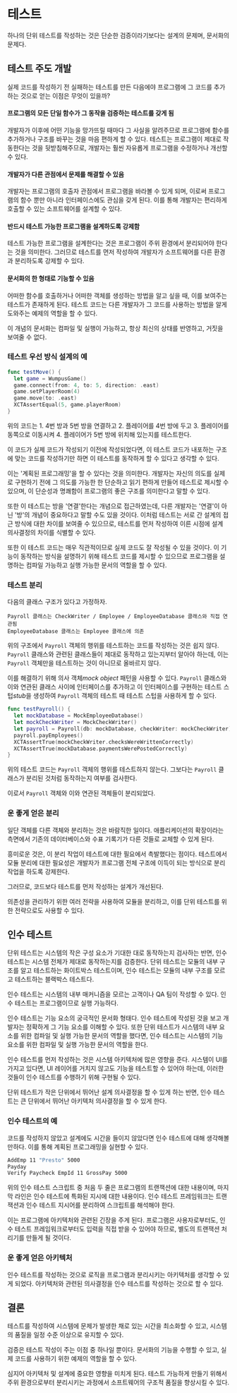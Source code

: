 # 테스트

하나의 단위 테스트를 작성하는 것은 단순한 검증이라기보다는 설계의 문제며, 문서화의 문제다.

## 테스트 주도 개발

실제 코드를 작성하기 전 실패하는 테스트를 만든 다음에야 프로그램에 그 코드를 추가하는 것으로 얻는 이점은 무엇이 있을까?

#### 프로그램의 모든 단일 함수가 그 동작을 검증하는 테스트를 갖게 됨

개발자가 이후에 어떤 기능을 망가뜨릴 때마다 그 사실을 알려주므로 프로그램에 함수를 추가하거나 구조를 바꾸는 것을 마음 편하게 할 수 있다. 테스트는 프로그램이 제대로 작동한다는 것을 뒷받침해주므로, 개발자는 훨씬 자유롭게 프로그램을 수정하거나 개선할 수 있다.

#### 개발자가 다른 관점에서 문제를 해결할 수 있음

개발자는 프로그램의 호출자 관점에서 프로그램을 바라볼 수 있게 되며, 이로써 프로그램의 함수 뿐만 아니라 인터페이스에도 관심을 갖게 된다. 이를 통해 개발자는 편리하게 호출할 수 있는 소프트웨어를 설계할 수 있다.

#### 반드시 테스트 가능한 프로그램을 설계하도록 강제함

테스트 가능한 프로그램을 설계한다는 것은 프로그램이 주위 환경에서 분리되어야 한다는 것을 의미한다. 그러므로 테스트를 먼저 작성하여 개발자가 소프트웨어를 다른 환경과 분리하도록 강제할 수 있다.

#### 문서화의 한 형태로 기능할 수 있음

어떠한 함수를 호출하거나 어떠한 객체를 생성하는 방법을 알고 싶을 때, 이를 보여주는 테스트가 존재하게 된다. 테스트 코드는 다른 개발자가 그 코드를 사용하는 방법을 알게 도와주는 예제의 역할을 할 수 있다.

이 개념의 문서화는 컴파일 및 실행이 가능하고, 항상 최신의 상태를 반영하고, 거짓을 보여줄 수 없다.

### 테스트 우선 방식 설계의 예

```swift
func testMove() {
  let game = WumpusGame()
  game.connect(from: 4, to: 5, direction: .east)
  game.setPlayerRoom(4)
  game.move(to: .east)
  XCTAssertEqual(5, game.playerRoom)
}
```

위의 코드는 1. 4번 방과 5번 방을 연결하고 2. 플레이어를 4번 방에 두고 3. 플레이어를 동쪽으로 이동시켜 4. 플레이어가 5번 방에 위치해 있는지를 테스트한다.

이 코드가 실제 코드가 작성되기 이전에 작성되었다면, 이 테스트 코드가 내포하는 구조에 맞는 코드를 작성하기만 하면 이 테스트를 동작하게 할 수 있다고 생각할 수 있다.

이는 '계획된 프로그래밍'을 할 수 있다는 것을 의미한다. 개발자는 자신의 의도를 실제로 구현하기 전에 그 의도를 가능한 한 단순하고 읽기 편하게 만들어 테스트로 제시할 수 있으며, 이 단순성과 명쾌함이 프로그램의 좋은 구조를 의미한다고 말할 수 있다.

또한 이 테스트는 방을 '연결'한다는 개념으로 접근하였는데, 다른 개발자는 '연결'이 아닌 '방'의 개념이 중요하다고 말할 수도 있을 것이다. 이처럼 테스트는 서로 간 설계의 접근 방식에 대한 차이를 보여줄 수 있으므로, 테스트를 먼저 작성하여 이른 시점에 설계 의사결정의 차이를 식별할 수 있다.

또한 이 테스트 코드는 매우 직관적이므로 실제 코드도 잘 작성될 수 있을 것이다. 이 기능이 동작하는 방식을 설명하기 위해 테스트 코드를 제시할 수 있으므로 프로그램을 설명하는 컴파일 가능하고 실행 가능한 문서의 역할을 할 수 있다.

### 테스트 분리

다음의 클래스 구조가 있다고 가정하자.

```text
Payroll 클래스는 CheckWriter / Employee / EmployeeDatabase 클래스와 직접 연관됨
EmployeeDatabase 클래스는 Employee 클래스에 의존
```

위의 구조에서 `Payroll` 객체의 행위를 테스트하는 코드를 작성하는 것은 쉽지 않다. `Payroll` 클래스와 관련된 클래스들이 제대로 동작하고 있는지부터 알아야 하는데, 이는 `Payroll` 객체만을 테스트하는 것이 아니므로 올바르지 않다.

이를 해결하기 위해 의사 객체*mock object* 패턴을 사용할 수 있다. `Payroll` 클래스와 이와 연관된 클래스 사이에 인터페이스를 추가하고 이 인터페이스를 구현하는 테스트 스텁*stub*을 생성하여 `Payroll` 객체의 테스트 때 테스트 스텁을 사용하게 할 수 있다.

```swift
func testPayroll() {
  let mockDatabase = MockEmployeeDatabase()
  let mockCheckWriter = MockCheckWriter()
  let payroll = Payroll(db: mockDatabase, checkWriter: mockCheckWriter)
  payroll.payEmployees()
  XCTAssertTrue(mockCheckWriter.checksWereWrittenCorrectly)
  XCTAssertTrue(mockDatabase.paymentsWerePostedCorrectly)
}
```

위의 테스트 코드는 `Payroll` 객체의 행위를 테스트하지 않는다. 그보다는 `Payroll` 클래스가 분리된 것처럼 동작하는지 여부를 검사한다.

이로서 `Payroll` 객체와 이와 연관된 객체들이 분리되었다.

### 운 좋게 얻은 분리

일단 객체를 다른 객체와 분리하는 것은 바람직한 일이다. 애플리케이션의 확장이라는 측면에서 기존의 데이터베이스와 수표 기록기가 다른 것들로 교체할 수 있게 된다.

흥미로운 것은, 이 분리 작업이 테스트에 대한 필요에서 촉발했다는 점이다. 테스트에서 모듈 분리에 대한 필요성은 개발자가 프로그램 전체 구조에 이득이 되는 방식으로 분리 작업을 하도록 강제한다.

그러므로, 코드보다 테스트를 먼저 작성하는 설계가 개선된다.

의존성을 관리하기 위한 여러 전략을 사용하여 모듈을 분리하고, 이를 단위 테스트를 위한 전략으로도 사용할 수 있다.

## 인수 테스트

단위 테스트는 시스템의 작은 구성 요소가 기대한 대로 동작하는지 검사하는 반면, 인수 테스트는 시스템 전체가 제대로 동작하는지를 검증한다. 단위 테스트는 모듈의 내부 구조를 알고 테스트하는 화이트박스 테스트이며, 인수 테스트는 모듈의 내부 구조를 모르고 테스트하는 블랙박스 테스트다.

인수 테스트는 시스템의 내부 매커니즘을 모르는 고객이나 QA 팀이 작성할 수 있다. 인수 테스트는 프로그램이므로 실행 가능하다.

인수 테스트는 기능 요소의 궁극적인 문서화 형태다. 인수 테스트에 작성된 것을 보고 개발자는 정확하게 그 기능 요소를 이해할 수 있다. 또한 단위 테스트가 시스템의 내부 요소를 위한 컴파일 및 실행 가능한 문서의 역할을 했다면, 인수 테스트는 시스템의 기능 요소를 위한 컴파일 및 실행 가능한 문서의 역할을 한다.

인수 테스트를 먼저 작성하는 것은 시스템 아키텍처에 많은 영향을 준다. 시스템이 UI를 가지고 있다면, UI 레이어를 거치지 않고도 기능을 테스트할 수 있어야 하는데, 이러한 것들이 인수 테스트를 수행하기 위해 구현될 수 있다.

단위 테스트가 작은 단위에서 뛰어난 설계 의사결정을 할 수 있게 하는 반면, 인수 테스트는 큰 단위에서 뛰어난 아키텍처 의사결정을 할 수 있게 한다.

### 인수 테스트의 예

코드를 작성하지 않았고 설계에도 시간을 들이지 않았다면 인수 테스트에 대해 생각해볼 만하다. 이를 통해 계획된 프로그래밍을 실현할 수 있다.

```sh
AddEmp 11 "Presto" 5000
Payday
Verify Paycheck EmpId 11 GrossPay 5000
```

위의 인수 테스트 스크립트 중 처음 두 줄은 프로그램의 트랜잭션에 대한 내용이며, 마지막 라인은 인수 테스트에 특화된 지시에 대한 내용이다. 인수 테스트 프레임워크는 트랜잭션과 인수 테스트 지시어를 분리하여 스크립트를 해석해야 한다.

이는 프로그램에 아키텍처와 관련된 긴장을 주게 된다. 프로그램은 사용자로부터도, 인수 테스트 프레임워크로부터도 입력을 직접 받을 수 있어야 하므로, 별도의 트랜잭션 처리기를 만들게 될 것이다.

### 운 좋게 얻은 아키텍처

인수 테스트를 작성하는 것으로 로직을 프로그램과 분리시키는 아키텍처를 생각할 수 있게 되었다. 아키텍처와 관련된 의사결정을 인수 테스트를 작성하는 것으로 할 수 있다.

## 결론

테스트를 작성하여 시스템에 문제가 발생한 채로 있는 시간을 최소화할 수 있고, 시스템의 품질을 일정 수준 이상으로 유지할 수 있다.

검증은 테스트 작성이 주는 이점 중 하나일 뿐이다. 문서화의 기능을 수행할 수 있고, 실제 코드를 사용하기 위한 예제의 역할을 할 수 있다. 

심지어 아키텍처 및 설계에 중요한 영향을 미치게 된다. 테스트 가능하게 만들기 위해서 주위 환경으로부터 분리시키는 과정에서 소프트웨어의 구조적 품질을 향상시킬 수 있다.